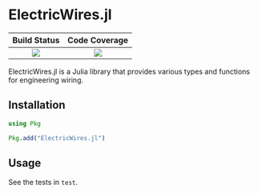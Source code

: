 # ElectricWires.jl

| **Build Status**                          | **Code Coverage**               |
|:-----------------------------------------:|:-------------------------------:|
| [![][CI-img]][CI-url] | [![][codecov-img]][codecov-url] |

ElectricWires.jl is a Julia library that provides various types and functions for engineering wiring.

## Installation

```julia
using Pkg

Pkg.add("ElectricWires.jl")
```

## Usage

See the tests in `test`.


[CI-img]: https://github.com/ryd-yb/ElectricWires.jl/actions/workflows/CI.yml/badge.svg
[CI-url]: https://github.com/ryd-yb/ElectricWires.jl/actions/workflows/CI.yml

[codecov-img]:  https://codecov.io/gh/ryd-yb/ElectricWires.jl/branch/main/graph/badge.svg?token=CNF55N4HDZ
[codecov-url]: https://codecov.io/gh/ryd-yb/ElectricWires.jl
